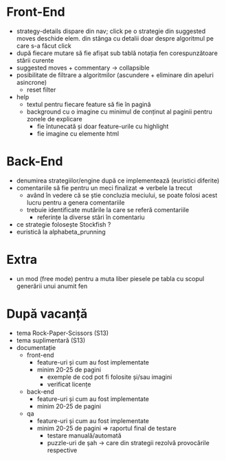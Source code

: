 # Front-End
* strategy-details dispare din nav; click pe o strategie din suggested moves deschide elem. din stânga cu detalii doar despre algoritmul pe care s-a făcut click
* după fiecare mutare să fie afișat sub tablă notația fen corespunzătoare stării curente
* suggested moves + commentary -> collapsible
* posibilitate de filtrare a algoritmilor (ascundere + eliminare din apeluri asincrone)
  * reset filter
* help
  * textul pentru fiecare feature să fie în pagină
  * background cu o imagine cu minimul de conținut al paginii pentru zonele de explicare
    * fie întunecată și doar feature-urile cu highlight
    * fie imagine cu elemente html

# Back-End
* denumirea strategiilor/engine după ce implementează (euristici diferite)
* comentariile să fie pentru un meci finalizat => verbele la trecut
  * având în vedere că se știe concluzia meciului, se poate folosi acest lucru pentru a genera comentariile
  * trebuie identificate mutările la care se referă comentariile
    * referințe la diverse stări în comentariu
* ce strategie folosește Stockfish ?
* euristică la alphabeta_prunning

# Extra
* un mod (free mode) pentru a muta liber piesele pe tabla cu scopul generării unui anumit fen

# După vacanță
* tema Rock-Paper-Scissors (S13)
* tema suplimentară (S13)
* documentație
  * front-end
    * feature-uri și cum au fost implementate
    * minim 20-25 de pagini
      * exemple de cod pot fi folosite și/sau imagini
      * verificat licențe
  * back-end
    * feature-uri și cum au fost implementate
    * minim 20-25 de pagini
  * qa
    * feature-uri și cum au fost implementate
    * minim 20-25 de pagini => raportul final de testare
      * testare manuală/automată 
      * puzzle-uri de șah -> care din strategii rezolvă provocările respective